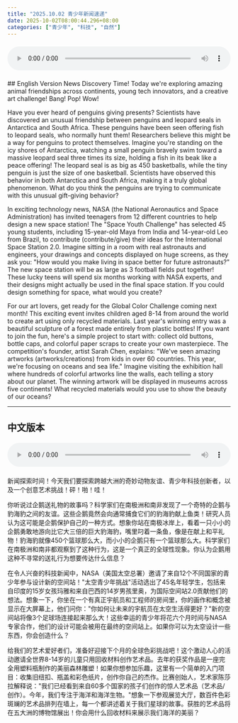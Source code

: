 ```yaml
---
title: "2025.10.02 青少年新闻速递"
date: 2025-10-02T08:00:44.296+08:00
categories: ["青少年", "科技", "自然"]
---
```

<audio controls style="width: 100%; max-width: 900px; margin: 1.5em 0; display: block;">
<source src="/mp3/teen_news/20251002.en.wav" type="audio/wav">
</audio>
## English Version
News Discovery Time! Today we're exploring amazing animal friendships across continents, young tech innovators, and a creative art challenge! Bang! Pop! Wow!

Have you ever heard of penguins giving presents? Scientists have discovered an unusual friendship between penguins and leopard seals in Antarctica and South Africa. These penguins have been seen offering fish to leopard seals, who normally hunt them! Researchers believe this might be a way for penguins to protect themselves. Imagine you're standing on the icy shores of Antarctica, watching a small penguin bravely swim toward a massive leopard seal three times its size, holding a fish in its beak like a peace offering! The leopard seal is as big as 450 basketballs, while the tiny penguin is just the size of one basketball. Scientists have observed this behavior in both Antarctica and South Africa, making it a truly global phenomenon. What do you think the penguins are trying to communicate with this unusual gift-giving behavior?

In exciting technology news, NASA (the National Aeronautics and Space Administration) has invited teenagers from 12 different countries to help design a new space station! The "Space Youth Challenge" has selected 45 young students, including 15-year-old Maya from India and 14-year-old Leo from Brazil, to contribute (contribute/give) their ideas for the International Space Station 2.0. Imagine sitting in a room with real astronauts and engineers, your drawings and concepts displayed on huge screens, as they ask you: "How would you make living in space better for future astronauts?" The new space station will be as large as 3 football fields put together! These lucky teens will spend six months working with NASA experts, and their designs might actually be used in the final space station. If you could design something for space, what would you create?

For our art lovers, get ready for the Global Color Challenge coming next month! This exciting event invites children aged 8-14 from around the world to create art using only recycled materials. Last year's winning entry was a beautiful sculpture of a forest made entirely from plastic bottles! If you want to join the fun, here's a simple project to start with: collect old buttons, bottle caps, and colorful paper scraps to create your own masterpiece. The competition's founder, artist Sarah Chen, explains: "We've seen amazing artworks (artworks/creations) from kids in over 60 countries. This year, we're focusing on oceans and sea life." Imagine visiting the exhibition hall where hundreds of colorful artworks line the walls, each telling a story about our planet. The winning artwork will be displayed in museums across five continents! What recycled materials would you use to show the beauty of our oceans?

---
## 中文版本
<audio controls style="width: 100%; max-width: 900px; margin: 1.5em 0; display: block;">
    <source src="/mp3/teen_news/20251002.cn.wav"
  type="audio/wav">
  </audio>
新闻探索时间！今天我们要探索跨越大洲的奇妙动物友谊、青少年科技创新者，以及一个创意艺术挑战！砰！啪！哇！

你听说过企鹅送礼物的故事吗？科学家们在南极洲和南非发现了一个奇特的企鹅与豹海豹之间的友谊。这些企鹅竟然会向通常捕食它们的豹海豹献上鱼类！研究人员认为这可能是企鹅保护自己的一种方式。想象你站在南极冰岸上，看着一只小小的企鹅勇敢地游向比它大三倍的巨大豹海豹，嘴里叼着一条鱼，像是在献上和平礼物！豹海豹就像450个篮球那么大，而小小的企鹅只有一个篮球那么大。科学家们在南极洲和南非都观察到了这种行为，这是一个真正的全球性现象。你认为企鹅用这种不寻常的送礼行为想要传达什么信息？

在令人兴奋的科技新闻中，NASA（美国太空总署）邀请了来自12个不同国家的青少年参与设计新的空间站！"太空青少年挑战"活动选出了45名年轻学生，包括来自印度的15岁女孩玛雅和来自巴西的14岁男孩里奥，为国际空间站2.0贡献他们的想法。想象一下，你坐在一个有真正宇航员和工程师的房间里，你的画作和概念被显示在大屏幕上，他们问你："你如何让未来的宇航员在太空生活得更好？"新的空间站将像3个足球场连接起来那么大！这些幸运的青少年将花六个月时间与NASA专家合作，他们的设计可能会被用在最终的空间站上。如果你可以为太空设计一些东西，你会创造什么？

给我们的艺术爱好者们，准备好迎接下个月的全球色彩挑战吧！这个激动人心的活动邀请全世界8-14岁的儿童只用回收材料创作艺术品。去年的获奖作品是一座完全用塑料瓶制作的美丽森林雕塑！如果你想参加乐趣，这里有一个简单的入门项目：收集旧纽扣、瓶盖和彩色纸片，创作你自己的杰作。比赛创始人，艺术家陈莎拉解释说："我们已经看到来自60多个国家的孩子们创作的惊人艺术品（艺术品/创作）。今年，我们专注于海洋和海洋生物。"想象一下参观展览大厅，数百件色彩斑斓的艺术品排列在墙上，每一个都讲述着关于我们星球的故事。获胜的艺术品将在五大洲的博物馆展出！你会用什么回收材料来展示我们海洋的美丽？